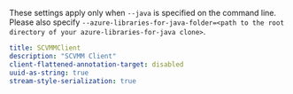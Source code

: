 
These settings apply only when `--java` is specified on the command line.
Please also specify `--azure-libraries-for-java-folder=<path to the root directory of your azure-libraries-for-java clone>`.

``` yaml $(java)
title: SCVMMClient
description: "SCVMM Client"
client-flattened-annotation-target: disabled
uuid-as-string: true
stream-style-serialization: true
```
